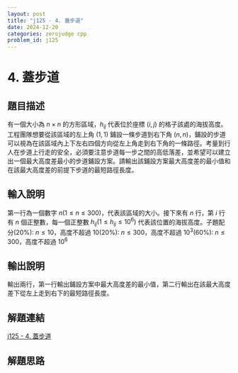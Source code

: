 ```yaml
---
layout: post
title: "j125 - 4. 蓋步道"
date: 2024-12-20
categories: zerojudge cpp
problem_id: j125
---
```


# 4. 蓋步道

## 題目描述

有一個大小為 $n \times n$ 的方形區域，$h_{ij}$ 代表位於座標 $(i, j)$ 的格子該處的海拔高度。工程團隊想要從該區域的左上角 $(1, 1)$ 鋪設一條步道到右下角 $(n, n)$，鋪設的步道可以視為在該區域內上下左右四個方向從左上角走到右下角的一條路徑。考量到行人在步道上行走的安全，必須要注意步道每一步之間的高低落差，並希望可以建立出一個最大高度差最小的步道鋪設方案。請輸出該鋪設方案最大高度差的最小值和在該最大高度差的前提下步道的最短路徑長度。

## 輸入說明

第一行為一個數字 $n (1 \le n \le 300)$，代表該區域的大小。接下來有 $n$ 行，第 $i$ 行有 $n$ 個正整數，每一個正整數 $h_{ij} (1 \le h_{ij} \le 10^6)$ 代表該位置的海拔高度。子題配分(20%): $n \le 10$，高度不超過 $10$(20%): $n \le 300$，高度不超過 $10^3$(60%): $n \le 300$，高度不超過 $10^6$

## 輸出說明

輸出兩行，第一行輸出鋪設方案中最大高度差的最小值，第二行輸出在該最大高度差下從左上走到右下的最短路徑長度。

## 解題連結

[j125 - 4. 蓋步道](https://zerojudge.tw/ShowProblem?problemid=j125)

## 解題思路

